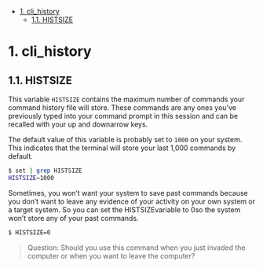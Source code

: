 - [1. cli\_history](#1-cli_history)
  - [1.1. HISTSIZE](#11-histsize)
# 1. cli_history

## 1.1. HISTSIZE
This variable `HISTSIZE` contains the maximum number of commands your command history file will store. These commands are any ones you’ve previously typed into your command prompt in this session and can be recalled with your up­ and down­arrow keys.

The default value of this variable is probably set to `1000` on your system. This indicates that the terminal will store your last 1,000 commands by default.
```bash
$ set | grep HISTSIZE
HISTSIZE=1000
```
Sometimes, you won’t want your system to save past commands because you don’t want to leave any evidence of your activity on your own system or a target system. So you can set the HISTSIZEvariable to 0so the system won’t store any of your past commands.
```bash
$ HISTSIZE=0
```

> Question: Should you use this command when you just invaded the computer or when you want to leave the computer?